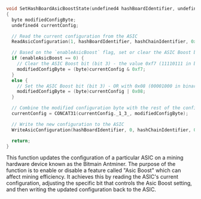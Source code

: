 ```c
void SetHashBoardAsicBoostState(undefined4 hashBoardIdentifier, undefined4 hashChainIdentifier, int enableAsicBoost)
{
  byte modifiedConfigByte;
  undefined4 currentConfig;

  // Read the current configuration from the ASIC
  ReadAsicConfiguration(1, hashBoardIdentifier, hashChainIdentifier, 0x34, &currentConfig);

  // Based on the `enableAsicBoost` flag, set or clear the ASIC Boost bit (bit 3) in the configuration byte
  if (enableAsicBoost == 0) {
    // Clear the ASIC Boost bit (bit 3) - the value 0xf7 (11110111 in binary) used to clear bit 3
    modifiedConfigByte = (byte)currentConfig & 0xf7;
  }
  else {
    // Set the ASIC Boost bit (bit 3) - OR with 0x08 (00001000 in binary) to set bit 3
    modifiedConfigByte = (byte)currentConfig | 0x08;
  }

  // Combine the modified configuration byte with the rest of the configuration
  currentConfig = CONCAT31(currentConfig._1_3_, modifiedConfigByte);

  // Write the new configuration to the ASIC
  WriteAsicConfiguration(hashBoardIdentifier, 0, hashChainIdentifier, 0x34, currentConfig);

  return;
}
```

This function updates the configuration of a particular ASIC on a mining hardware device known as the Bitmain Antminer. The purpose of the function is to enable or disable a feature called "Asic Boost" which can affect mining efficiency. It achieves this by reading the ASIC's current configuration, adjusting the specific bit that controls the Asic Boost setting, and then writing the updated configuration back to the ASIC.